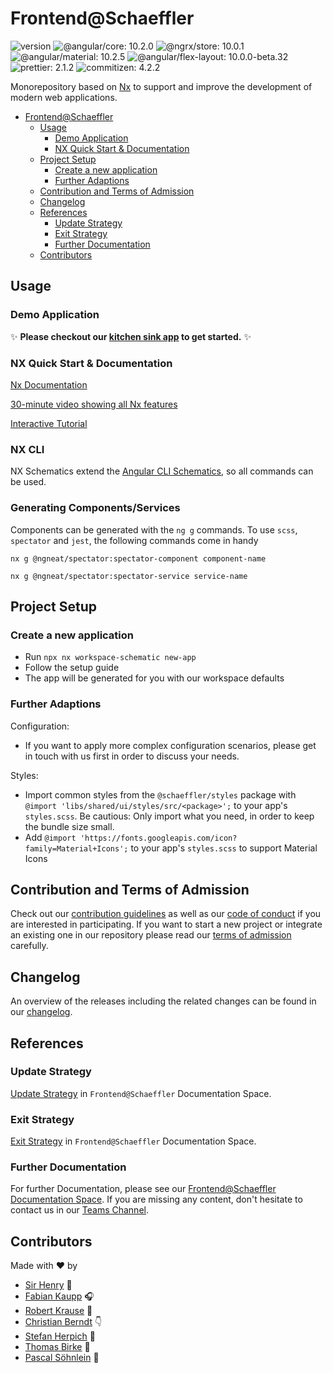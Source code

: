 # Frontend@Schaeffler

![version](https://img.shields.io/badge/version-v1.9.0-green.svg)
![@angular/core: 10.2.0](https://img.shields.io/badge/%40angular%2Fcore-10.2.0-brightgreen)
![@ngrx/store: 10.0.1](https://img.shields.io/badge/%40ngrx%2Fstore-10.0.1-brightgreen)
![@angular/material: 10.2.5](https://img.shields.io/badge/%40angular%2Fmaterial-10.2.5-brightgreen)
![@angular/flex-layout: 10.0.0-beta.32](https://img.shields.io/badge/%40angular%2Fflex--layout-10.0.0--beta.32-brightgreen)
![prettier: 2.1.2](https://img.shields.io/badge/prettier-2.1.2-brightgreen)
![commitizen: 4.2.2](https://img.shields.io/badge/commitizen-4.2.2-brightgreen)

Monorepository based on [Nx](https://nx.dev) to support and improve the development of modern web applications.

- [Frontend@Schaeffler](#frontendschaeffler)
  - [Usage](#usage)
    - [Demo Application](#demo-application)
    - [NX Quick Start & Documentation](#nx-quick-start--documentation)
  - [Project Setup](#project-setup)
    - [Create a new application](#create-a-new-application)
    - [Further Adaptions](#further-adaptions)
  - [Contribution and Terms of Admission](#contribution-and-terms-of-admission)
  - [Changelog](#changelog)
  - [References](#references)
    - [Update Strategy](#update-strategy)
    - [Exit Strategy](#exit-strategy)
    - [Further Documentation](#further-documentation)
  - [Contributors](#contributors)

## Usage

### Demo Application

✨ **Please checkout our [kitchen sink app](./apps/kitchen-sink/README.md) to get started.** ✨

### NX Quick Start & Documentation

[Nx Documentation](https://nx.dev)

[30-minute video showing all Nx features](https://nx.dev/getting-started/what-is-nx)

[Interactive Tutorial](https://nx.dev/tutorial/01-create-application)

### NX CLI

NX Schematics extend the [Angular CLI Schematics](https://cli.angular.io/), so all commands can be used.

### Generating Components/Services

Components can be generated with the `ng g` commands. To use `scss`, `spectator` and `jest`, the following commands come in handy

```
nx g @ngneat/spectator:spectator-component component-name

nx g @ngneat/spectator:spectator-service service-name
```

## Project Setup

### Create a new application

- Run `npx nx workspace-schematic new-app`
- Follow the setup guide
- The app will be generated for you with our workspace defaults

### Further Adaptions

Configuration:

- If you want to apply more complex configuration scenarios, please get in touch with us first in order to discuss your needs.

Styles:

- Import common styles from the `@schaeffler/styles` package with `@import 'libs/shared/ui/styles/src/<package>';` to your app's `styles.scss`. Be cautious: Only import what you need, in order to keep the bundle size small.
- Add `@import 'https://fonts.googleapis.com/icon?family=Material+Icons';` to your app's `styles.scss` to support Material Icons

## Contribution and Terms of Admission

Check out our [contribution guidelines](CONTRIBUTING.md) as well as our [code of conduct](CODE_OF_CONDUCT.md) if you are interested in participating.
If you want to start a new project or integrate an existing one in our repository please read our [terms of admission](https://confluence.schaeffler.com/display/FRON/Terms+of+Admission) carefully.

## Changelog

An overview of the releases including the related changes can be found in our [changelog](CHANGELOG.md).

## References

### Update Strategy

[Update Strategy](https://confluence.schaeffler.com/display/FRON/Update+Strategy) in `Frontend@Schaeffler` Documentation Space.

### Exit Strategy

[Exit Strategy](https://confluence.schaeffler.com/display/FRON/Exit+Strategy) in `Frontend@Schaeffler` Documentation Space.

### Further Documentation

For further Documentation, please see our [Frontend@Schaeffler Documentation Space](https://confluence.schaeffler.com/display/FRON).
If you are missing any content, don't hesitate to contact us in our [Teams Channel](https://teams.microsoft.com/l/team/19%3a2967d889ec6546729254b14c7f06c2b8%40thread.skype/conversations?groupId=a8039948-cbd2-4239-ba69-edbeefadeea2&tenantId=67416604-6509-4014-9859-45e709f53d3f).

## Contributors

Made with ❤️ by

- [Sir Henry](https://gitlab.schaeffler.com/A1173595) 🐶
- [Fabian Kaupp](https://gitlab.schaeffler.com/kauppfbi) 🎧
- [Robert Krause](https://gitlab.schaeffler.com/krausrbe) 🎣
- [Christian Berndt](https://gitlab.schaeffler.com/berndcri) 👇
- [Stefan Herpich](https://gitlab.schaeffler.com/herpisef) 🚴
- [Thomas Birke](https://gitlab.schaeffler.com/birketho) 🍼
- [Pascal Söhnlein](https://gitlab.schaeffler.com/soehnpsc) 🚀

